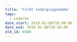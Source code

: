 ```yaml
---
title: 'Fuldt ledergruppemøde'
tags:
  - Lederne
date_start: 2018-01-08T18:00:00
date_end: 2018-01-08T20:30:00
old_id: 6940
---
```

